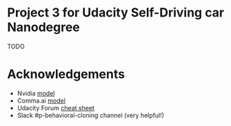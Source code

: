 
# Project 3 for Udacity Self-Driving car Nanodegree

TODO

# Acknowledgements 

* Nvidia [model](https://arxiv.org/pdf/1604.07316v1.pdf)
* Comma.ai [model](https://github.com/commaai/research/blob/master/train_steering_model.py)
* Udacity Forum [cheat sheet](https://carnd-forums.udacity.com/questions/26214464/behavioral-cloning-cheatsheet)
* Slack #p-behavioral-cloning channel (very helpful!)

